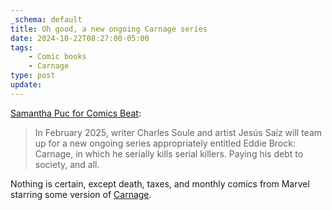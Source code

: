 ```yaml
---
_schema: default
title: Oh good, a new ongoing Carnage series
date: 2024-10-22T08:27:00-05:00
tags:
    - Comic books
    - Carnage
type: post
update:
---
```

<a href="https://www.comicsbeat.com/nycc-24-eddie-brock-is-the-new-carnage/" target="_blank" rel="noopener">Samantha Puc for Comics Beat</a>:

> In February 2025, writer Charles Soule and artist Jesús Saíz will team up for a new ongoing series appropriately entitled Eddie Brock: Carnage, in which he serially kills serial killers. Paying his debt to society, and all.

Nothing is certain, except death, taxes, and monthly comics from Marvel starring some version of [Carnage](https://crashthearcade.com/blog/2022/09-26-carnage-sentry-marvel-comics/).